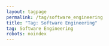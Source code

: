 ```yaml
---
layout: tagpage
permalink: /tag/software_engineering
title: "Tag: Software Engineering"
tag: Software Engineering
robots: noindex
---
```

